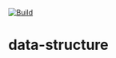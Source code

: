 [![Build](https://travis-ci.org/miquido/data-structure.svg?branch=develop)](https://travis-ci.org/miquido/data-structure)


# data-structure
